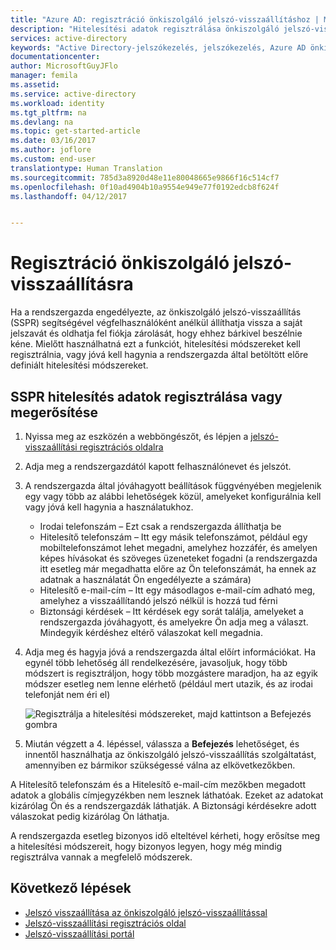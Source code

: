 ```yaml
---
title: "Azure AD: regisztráció önkiszolgáló jelszó-visszaállításhoz | Microsoft Docs"
description: "Hitelesítési adatok regisztrálása önkiszolgáló jelszó-visszaállításhoz"
services: active-directory
keywords: "Active Directory-jelszókezelés, jelszókezelés, Azure AD önkiszolgáló jelszó-visszaállítás, SSPR"
documentationcenter: 
author: MicrosoftGuyJFlo
manager: femila
ms.assetid: 
ms.service: active-directory
ms.workload: identity
ms.tgt_pltfrm: na
ms.devlang: na
ms.topic: get-started-article
ms.date: 03/16/2017
ms.author: joflore
ms.custom: end-user
translationtype: Human Translation
ms.sourcegitcommit: 785d3a8920d48e11e80048665e9866f16c514cf7
ms.openlocfilehash: 0f10ad4904b10a9554e949e77f0192edcb8f624f
ms.lasthandoff: 04/12/2017


---
```

# <a name="register-for-self-service-password-reset"></a>Regisztráció önkiszolgáló jelszó-visszaállításra

Ha a rendszergazda engedélyezte, az önkiszolgáló jelszó-visszaállítás (SSPR) segítségével végfelhasználóként anélkül állíthatja vissza a saját jelszavát és oldhatja fel fiókja zárolását, hogy ehhez bárkivel beszélnie kéne. Mielőtt használhatná ezt a funkciót, hitelesítési módszereket kell regisztrálnia, vagy jóvá kell hagynia a rendszergazda által betöltött előre definiált hitelesítési módszereket.

## <a name="register-or-confirm-authentication-data-with-sspr"></a>SSPR hitelesítés adatok regisztrálása vagy megerősítése

1. Nyissa meg az eszközén a webböngészőt, és lépjen a [jelszó-visszaállítási regisztrációs oldalra](http://aka.ms/ssprsetup)
2. Adja meg a rendszergazdától kapott felhasználónevet és jelszót.
3. A rendszergazda által jóváhagyott beállítások függvényében megjelenik egy vagy több az alábbi lehetőségek közül, amelyeket konfigurálnia kell vagy jóvá kell hagynia a használatukhoz.
    * Irodai telefonszám – Ezt csak a rendszergazda állíthatja be
    * Hitelesítő telefonszám – Itt egy másik telefonszámot, például egy mobiltelefonszámot lehet megadni, amelyhez hozzáfér, és amelyen képes hívásokat és szöveges üzeneteket fogadni (a rendszergazda itt esetleg már megadhatta előre az Ön telefonszámát, ha ennek az adatnak a használatát Ön engedélyezte a számára)
    * Hitelesítő e-mail-cím – Itt egy másodlagos e-mail-cím adható meg, amelyhez a visszaállítandó jelszó nélkül is hozzá tud férni
    * Biztonsági kérdések – Itt kérdések egy sorát találja, amelyeket a rendszergazda jóváhagyott, és amelyekre Ön adja meg a választ. Mindegyik kérdéshez eltérő válaszokat kell megadnia.
4. Adja meg és hagyja jóvá a rendszergazda által előírt információkat. Ha egynél több lehetőség áll rendelkezésére, javasoljuk, hogy több módszert is regisztráljon, hogy több mozgástere maradjon, ha az egyik módszer esetleg nem lenne elérhető (például mert utazik, és az irodai telefonját nem éri el)

    ![Regisztrálja a hitelesítési módszereket, majd kattintson a Befejezés gombra][Register]

5. Miután végzett a 4. lépéssel, válassza a **Befejezés** lehetőséget, és innentől használhatja az önkiszolgáló jelszó-visszaállítás szolgáltatást, amennyiben ez bármikor szükségessé válna az elkövetkezőkben.

A Hitelesítő telefonszám és a Hitelesítő e-mail-cím mezőkben megadott adatok a globális címjegyzékben nem lesznek láthatóak. Ezeket az adatokat kizárólag Ön és a rendszergazdák láthatják. A Biztonsági kérdésekre adott válaszokat pedig kizárólag Ön láthatja.

A rendszergazda esetleg bizonyos idő elteltével kérheti, hogy erősítse meg a hitelesítési módszereit, hogy bizonyos legyen, hogy még mindig regisztrálva vannak a megfelelő módszerek.

## <a name="next-steps"></a>Következő lépések

* [Jelszó visszaállítása az önkiszolgáló jelszó-visszaállítással](active-directory-passwords-update-your-own-password.md)
* [Jelszó-visszaállítási regisztrációs oldal](http://aka.ms/ssprsetup)
* [Jelszó-visszaállítási portál](https://passwordreset.microsoftonline.com/)

[Register]: ./media/active-directory-passwords-reset-register/register-2-methods.png "Jelszó-visszaállítási regisztrációs oldal a regisztrált módszerekkel és a Befejezés gombbal"

